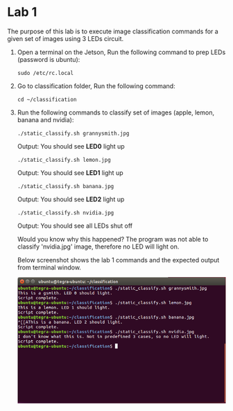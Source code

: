 
# Lab 1
The purpose of this lab is to execute image classification commands for a given set of images using 3 LEDs circuit.


1. Open a terminal on the Jetson, Run the following command to prep LEDs (password is ubuntu):

    ```
    sudo /etc/rc.local 
    ```

2. Go to classification folder, Run the following command:

    ```
    cd ~/classification
    ```

3. Run the following commands to classify set of images (apple, lemon, banana and nvidia):

    ```
    ./static_classify.sh grannysmith.jpg
    ```

    Output: You should see **LED0** light up

    ```
    ./static_classify.sh lemon.jpg
    ```

    Output: You should see **LED1** light up

    ```
    ./static_classify.sh banana.jpg
    ```

    Output: You should see **LED2** light up

    ```
    ./static_classify.sh nvidia.jpg
    ```

    Output: You should see all LEDs shut off

    Would you know why this happened? 
    The program was not able to classify 'nvidia.jpg' image, therefore no LED will light on.

    Below screenshot shows the lab 1 commands and the expected output from terminal window.
    
    ![Lab 1 commands](/tx1_labs/images/lab1Commands.png)